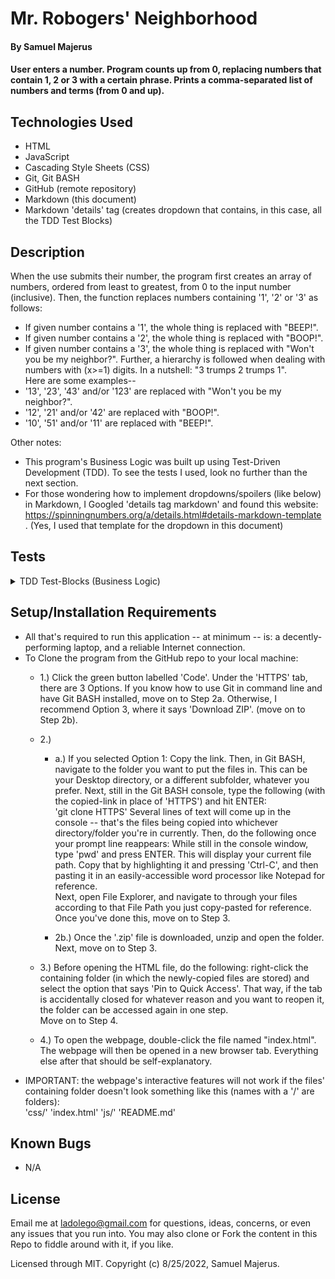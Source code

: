 # Mr. Robogers' Neighborhood


#### By Samuel Majerus 


#### User enters a number. Program counts up from 0, replacing numbers that contain 1, 2 or 3 with a certain phrase. Prints a comma-separated list of numbers and terms (from 0 and up). 

## Technologies Used

* HTML
* JavaScript 
* Cascading Style Sheets (CSS) 
* Git, Git BASH 
* GitHub (remote repository)
* Markdown (this document) 
* Markdown 'details' tag  (creates dropdown that contains, in this case, all the TDD Test Blocks) 


## Description

When the use submits their number, the program first creates an array of numbers, ordered from least to greatest, from 0 to the input number (inclusive). Then, the function replaces numbers containing '1', '2' or '3' as follows: 
  * If given number contains a '1', the whole thing is replaced with "BEEP!". 
  * If given number contains a '2', the whole thing is replaced with "BOOP!". 
  * If given number contains a '3', the whole thing is replaced with "Won't you be my neighbor?". 
Further, a hierarchy is followed when dealing with numbers with (x>=1) digits. In a nutshell: "3 trumps 2 trumps 1".  
Here are some examples-- 
  * '13', '23', '43' and/or '123' are replaced with   "Won't you be my neighbor?". 
  * '12', '21' and/or '42' are replaced with   "BOOP!". 
  * '10', '51' and/or '11' are replaced with   "BEEP!". 

Other notes: 
* This program's Business Logic was built up using Test-Driven Development (TDD). To see the tests I used, look no further than the next section. 
* For those wondering how to implement dropdowns/spoilers (like below) in Markdown,  I Googled 'details tag markdown' and found this website:  https://spinningnumbers.org/a/details.html#details-markdown-template .   (Yes, I used that template for the dropdown in this document)


## Tests

<details markdown=block>
<summary markdown=span>TDD Test-Blocks (Business Logic)</summary>

  Describe:  processNum() 
  Test 1:  "Function must detect the input, and print the resulting Array as a String."
    Code: 
      const x = 1; 
      processNum(x); 
    Expected Output:  "0,1" 

  Test 2:  "Function must detect the input, call 'substituteNums'**, and print the resulting Array as a String."   **(function is in its 'Test 1' configuration)
    Code: 
      const x = 1; 
      processNum(x); 
    Expected Output:  "0,BEEP!" 

  Test 3:  "(Same as above)"   **(function is in its 'Test 2' configuration) 
    Code: 
      const x = 5; 
      processNum(x); 
    Expected Output:  "0,BEEP!,BOOP!,Won't you be my neighbor?,4,5" 

  Test 4:  "Function must detect the input, call 'substituteNums'**, and print the resulting Array as a String."   **(function is in its 'Test 4' configuration) 
    Code: 
      const x = 40; 
      processNum(x); 
    Expected Output:  "0,BEEP!,BOOP!,Won't you be my neighbor?,4,5,6,7,8,9,BEEP!,BEEP!,BOOP!,Won't you be my neighbor?,BEEP!,BEEP!,BEEP!,BEEP!,BEEP!,BEEP!,BOOP!,BOOP!,BOOP!,Won't you be my neighbor?,BOOP!,BOOP!,BOOP!,BOOP!,BOOP!,BOOP!,Won't you be my neighbor?,Won't you be my neighbor?,Won't you be my neighbor?,Won't you be my neighbor?,Won't you be my neighbor?,Won't you be my neighbor?,Won't you be my neighbor?,Won't you be my neighbor?,Won't you be my neighbor?,Won't you be my neighbor?,40" 


  Describe:  substituteNums() 
  Test 1:  "It must return an array modified from the original, with the string-substitution (a.k.a. 'string-sub') for '1' applied to that array index only." 
    Code: 
      const x = [0, 1]; 
      substituteNums(x); 
    Expected Output:  [0, "BEEP!"]  

  Test 2:  "It must apply the string-sub for '2'." 
    Code: 
      const x = [0, 2]; 
      substituteNums(x); 
    Expected Output:  [0, "BOOP!"] 

  Test 3:  "It must apply the string-sub for '3'." 
    Code: 
      const x = [0, 3]; 
      substituteNums(x); 
    Expected Output:  [0, "Won't you be my neighbor?"] 

  Test 4:  "It must return an array modified from the original, with the string-subs for '1', '2' and '3' applied to their respective array indices only." 
    Code: 
      const x = [0, 1, 2, 3, 4]; 
      substituteNums(x); 
    Expected Output:  [0, "BEEP!", "BOOP!", "Won't you be my neighbor?", 4] 

  Test 5:  "(Ditto above.)  If console displays the first and second digits of the 2-digit number before the returned array-output, this test is successful." 
    Code: 
      const x = [0, 1, 2, 3, 4, 12]; 
      substituteNums(x); 
    Expected Output:  
      "d1 of '12' is:  1"
      "d2 of '12' is:  2" 
      [0, "BEEP!", "BOOP!", "Won't you be my neighbor?", 4, 12] 

  Test 6:  "Must properly apply String-subs to the two-digit numbers (as laid out by the 'Hierarchy of Substitutions' in the project prompt)." 
    Code: 
      const x = [0, 1, 2, 3, 4, 5, 10, 11, 12, 13, 14, 20, 21, 22, 23, 24, 30, 31, 32, 33, 34]; 
      substituteNums(x);  
    Expected Output:  
      [0, "BEEP!", "BOOP!", "Won't you be my neighbor?", 4, 5, "BEEP!", "BEEP!", "BOOP!", "Won't you be my neighbor?", "BEEP!", "BOOP!", "BOOP!", "BOOP!", "Won't you be my neighbor?", "BOOP!", "Won't you be my neighbor?", "Won't you be my neighbor?", "Won't you be my neighbor?", "Won't you be my neighbor?", "Won't you be my neighbor?"] 
</details> 


## Setup/Installation Requirements

* All that's required to run this application -- at minimum -- is:  a decently-performing laptop, and a reliable Internet connection. 
* To Clone the program from the GitHub repo to your local machine: 
  * 1.)    Click the green button labelled 'Code'. Under the 'HTTPS' tab, there are 3 Options. If you know how to use Git in command line and have Git BASH installed, move on to Step 2a.    Otherwise, I recommend Option 3, where it says 'Download ZIP'. (move on to Step 2b).  
  * 2.)
    * a.)   If you selected Option 1:   Copy the link. Then, in Git BASH, navigate to the folder you want to put the files in. This can be your Desktop directory, or a different subfolder, whatever you prefer. Next, still in the Git BASH console, type the following (with the copied-link in place of 'HTTPS') and hit ENTER:  
    'git clone HTTPS' 
    Several lines of text will come up in the console -- that's the files being copied into whichever directory/folder you're in currently.  Then, do the following once your prompt line reappears:   While still in the console window, type 'pwd' and press ENTER.  This will display your current file path. Copy that by highlighting it and pressing 'Ctrl-C', and then pasting it in an easily-accessible word processor like Notepad for reference.    
    Next, open File Explorer, and navigate to through your files according to that File Path you just copy-pasted for reference.  Once you've done this, move on to Step 3. 
    
    * 2b.)  Once the '.zip' file is downloaded, unzip and open the folder.  Next, move on to Step 3.

  * 3.)  Before opening the HTML file, do the following:   right-click the containing folder (in which the newly-copied files are stored)  and select the option that says 'Pin to Quick Access'. That way, if the tab is accidentally closed for whatever reason and you want to reopen it, the folder can be accessed again in one step.  
  Move on to Step 4. 
  
  * 4.)  To open the webpage, double-click the file named  "index.html". The webpage will then be opened in a new browser tab.  Everything else after that should be self-explanatory. 
* IMPORTANT:  the webpage's interactive features will not work if the files' containing folder doesn't look something like this  (names with a '/' are folders):  
'css/'     'index.html'     'js/'     'README.md'


## Known Bugs

* N/A 


## License

Email me at ladolego@gmail.com for questions, ideas, concerns, or even any issues that you run into.  You may also clone or Fork the content in this Repo to fiddle around with it, if you like. 

Licensed through MIT. Copyright (c) 8/25/2022, Samuel Majerus. 